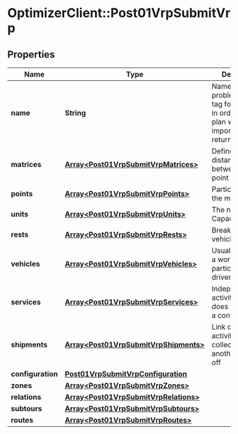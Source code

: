 # OptimizerClient::Post01VrpSubmitVrp

## Properties
Name | Type | Description | Notes
------------ | ------------- | ------------- | -------------
**name** | **String** | Name of the problem, used as tag for all element in order to name plan when importing returned .csv file | [optional] 
**matrices** | [**Array&lt;Post01VrpSubmitVrpMatrices&gt;**](Post01VrpSubmitVrpMatrices.md) | Define all the distances between each point of problem | [optional] 
**points** | [**Array&lt;Post01VrpSubmitVrpPoints&gt;**](Post01VrpSubmitVrpPoints.md) | Particular place in the map | [optional] 
**units** | [**Array&lt;Post01VrpSubmitVrpUnits&gt;**](Post01VrpSubmitVrpUnits.md) | The name of a Capacity/Quantity | [optional] 
**rests** | [**Array&lt;Post01VrpSubmitVrpRests&gt;**](Post01VrpSubmitVrpRests.md) | Break within a vehicle tour | [optional] 
**vehicles** | [**Array&lt;Post01VrpSubmitVrpVehicles&gt;**](Post01VrpSubmitVrpVehicles.md) | Usually represent a work day of a particular driver/vehicle | 
**services** | [**Array&lt;Post01VrpSubmitVrpServices&gt;**](Post01VrpSubmitVrpServices.md) | Independent activity, which does not require a context | [optional] 
**shipments** | [**Array&lt;Post01VrpSubmitVrpShipments&gt;**](Post01VrpSubmitVrpShipments.md) | Link directly one activity of collection to another of drop off | [optional] 
**configuration** | [**Post01VrpSubmitVrpConfiguration**](Post01VrpSubmitVrpConfiguration.md) |  | [optional] 
**zones** | [**Array&lt;Post01VrpSubmitVrpZones&gt;**](Post01VrpSubmitVrpZones.md) |  | [optional] 
**relations** | [**Array&lt;Post01VrpSubmitVrpRelations&gt;**](Post01VrpSubmitVrpRelations.md) |  | [optional] 
**subtours** | [**Array&lt;Post01VrpSubmitVrpSubtours&gt;**](Post01VrpSubmitVrpSubtours.md) |  | [optional] 
**routes** | [**Array&lt;Post01VrpSubmitVrpRoutes&gt;**](Post01VrpSubmitVrpRoutes.md) |  | [optional] 


